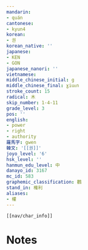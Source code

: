 ```yaml
---
mandarin:
- quán
cantonese:
- kyun4
korean:
- 권
korean_native: ''
japanese:
- KEN
- GON
japanese_nanori: ''
vietnamese:
middle_chinese_initial: g
middle_chinese_final: ɣiuᴇn
stroke_count: 15
radical: 木
skip_number: 1-4-11
grade_level: 3
pos: ''
english:
- power
- right
- authority
羅馬字: gwen
韓文: '[[권]]'
joyo_level: '6'
hsk_level: ''
hanmun_edu_level: 中
danayo_id: 3167
mc_id: 583
graphemic_classification: 鸛
stand_in: 権利
aliases:
- 權
---
```

```meta-bind-embed
[[nav/char_info]]
```

# Notes
